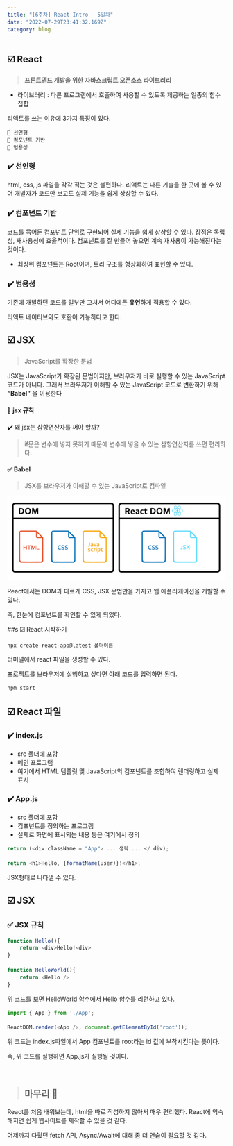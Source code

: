```yaml
---
title: "[6주차] React Intro - 5일차"
date: "2022-07-29T23:41:32.169Z"
category: blog
---
```


## ☑️ React

> **프론트엔드 개발을 위한 자바스크립트 오픈소스 라이브러리**

* 라이브러리 : 다른 프로그램에서 호출하여 사용할 수 있도록 제공하는 일종의 함수 집합

리액트를 쓰는 이유에 3가지 특징이 있다.

    🔹 선언형
    🔹 컴포넌트 기반
    🔹 범용성

### ✔️ 선언형

html, css, js 파일을 각각 적는 것은 불편하다. 리액트는 다른 기술을 한 곳에 볼 수 있어 개발자가 코드만 보고도 실제 기능을 쉽게 상상할 수 있다.

### ✔️ 컴포넌트 기반

코드를 묶어둔 컴포넌트 단위로 구현되어 실제 기능을 쉽게 상상할 수 있다.
장점은 독립성, 재사용성에 효율적이다.
컴포넌트를 잘 만들어 놓으면 계속 재사용이 가능해진다는 것이다. 

* 최상위 컴포넌트는 Root이며, 트리 구조를 형상화하여 표현할 수 있다. 

### ✔️ 범용성
기존에 개발하던 코드를 일부만 고쳐서 어디에든 **유연**하게 적용할 수 있다.

리액트 네이티브와도 호환이 가능하다고 한다.

## ☑️ JSX

> JavaScript를 확장한 문법

JSX는 JavaScript가 확장된 문법이지만, 브라우저가 바로 실행할 수 있는 JavaScript 코드가 아니다.
그래서 브라우저가 이해할 수 있는 JavaScript 코드로 변환하기 위해  **“Babel”** 을 이용한다

#### 🔹 jsx 규칙

  ✔️ 왜 jsx는 삼항연산자를 써야 할까?
  > if문은 변수에 넣지 못하기 때문에 변수에 넣을 수 있는 삼항연산자를 쓰면 편리하다.


#### ✅ Babel

> JSX를 브라우저가 이해할 수 있는 JavaScript로 컴파일

![Chinese Salty Egg](./dom_react.PNG)

React에서는 DOM과 다르게 CSS, JSX 문법만을 가지고 웹 애플리케이션을 개발할 수 있다.

즉, 한눈에 컴포넌트를 확인할 수 있게 되었다.

##s ☑️ React 시작하기

```js
npx create-react-app@latest 폴더이름
```

터미널에서 react 파일을 생성할 수 있다.

프로젝트를 브라우저에 실행하고 싶다면 아래 코드를 입력하면 된다.

```js
npm start
```

## ☑️ React 파일

### ✔️ index.js

* src 폴더에 포함
* 메인 프로그램
* 여기에서 HTML 템플릿 및 JavaScript의 컴포넌트를 조합하여 렌더링하고 실제 표시

### ✔️ App.js

* src 폴더에 포함
* 컴포넌트를 정의하는 프로그램
* 실제로 화면에 표시되는 내용 등은 여기에서 정의

```js
return (<div className = "App"> ... 생략 ... </ div);

return <h1>Hello, {formatName(user)}!</h1>;
```

JSX형태로 나타낼 수 있다.

## ☑️ JSX

### ✅ JSX 규칙

```js
function Hello(){
    return <div>Hello!<div>
}

function HelloWorld(){
    return <Hello />
}
```

위 코드를 보면 HelloWorld 함수에서 Hello 함수를 리턴하고 있다.

```js
import { App } from './App';

ReactDOM.render(<App />, document.getElementById('root'));
```

위 코드는 index.js파일에서 App 컴포넌트를 root라는 id 값에 부착시킨다는 뜻이다.

즉, 위 코드를 실행하면 App.js가 실행될 것이다.

<br>

> ## 마무리 👀

React를 처음 배워보는데, html을 따로 작성하지 않아서 매우 편리했다.
React에 익숙해지면 쉽게 웹사이트를 제작할 수 있을 것 같다.

어제까지 다뤘던 fetch API, Async/Await에 대해 좀 더 연습이 필요할 것 같다.
